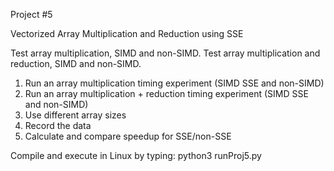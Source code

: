 Project #5

Vectorized Array Multiplication and Reduction using SSE

Test array multiplication, SIMD and non-SIMD. 
Test array multiplication and reduction, SIMD and non-SIMD.

1. Run an array multiplication timing experiment (SIMD SSE and non-SIMD)
2. Run an array multiplication + reduction timing experiment (SIMD SSE and non-SIMD)
3. Use different array sizes
4. Record the data
5. Calculate and compare speedup for SSE/non-SSE

Compile and execute in Linux by typing:
python3 runProj5.py
